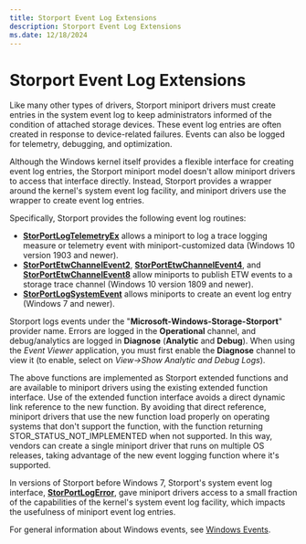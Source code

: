 ```yaml
---
title: Storport Event Log Extensions
description: Storport Event Log Extensions
ms.date: 12/18/2024
---
```


# Storport Event Log Extensions

Like many other types of drivers, Storport miniport drivers must create entries in the system event log to keep administrators informed of the condition of attached storage devices. These event log entries are often created in response to device-related failures. Events can also be logged for telemetry, debugging, and optimization.

Although the Windows kernel itself provides a flexible interface for creating event log entries, the Storport miniport model doesn't allow miniport drivers to access that interface directly. Instead, Storport provides a wrapper around the kernel's system event log facility, and miniport drivers use the wrapper to create event log entries.

Specifically, Storport provides the following event log routines:

* [**StorPortLogTelemetryEx**](/windows-hardware/drivers/ddi/storport/nf-storport-storportlogtelemetryex) allows a miniport to log a trace logging measure or telemetry event with miniport-customized data (Windows 10 version 1903 and newer).
* [**StorPortEtwChannelEvent2**](/windows-hardware/drivers/ddi/storport/nf-storport-storportetwevent2), [**StorPortEtwChannelEvent4**](/windows-hardware/drivers/ddi/storport/nf-storport-storportetwevent4), and [**StorPortEtwChannelEvent8**](/windows-hardware/drivers/ddi/storport/nf-storport-storportetwevent8) allow miniports to publish ETW events to a storage trace channel (Windows 10 version 1809 and newer).
* [**StorPortLogSystemEvent**](/windows-hardware/drivers/ddi/storport/nf-storport-storportlogsystemevent) allows miniports to create an event log entry (Windows 7 and newer).

Storport logs events under the "**Microsoft-Windows-Storage-Storport**" provider name. Errors are logged in the **Operational** channel, and debug/analytics are logged in **Diagnose** (**Analytic** and **Debug**). When using the *Event Viewer* application, you must first enable the **Diagnose** channel to view it (to enable, select on *View->Show Analytic and Debug Logs*).

 The above functions are implemented as Storport extended functions and are available to miniport drivers using the existing extended function interface. Use of the extended function interface avoids a direct dynamic link reference to the new function. By avoiding that direct reference, miniport drivers that use the new function load properly on operating systems that don't support the function, with the function returning STOR_STATUS_NOT_IMPLEMENTED when not supported. In this way, vendors can create a single miniport driver that runs on multiple OS releases, taking advantage of the new event logging function where it's supported.

In versions of Storport before Windows 7, Storport's system event log interface, [**StorPortLogError**](/windows-hardware/drivers/ddi/storport/nf-storport-storportlogerror), gave miniport drivers access to a small fraction of the capabilities of the kernel's system event log facility, which impacts the usefulness of miniport event log entries.

For general information about Windows events, see [Windows Events](/windows/desktop/Events/windows-events).
